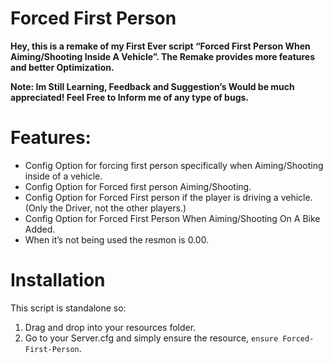 # Forced First Person


**Hey, this is a remake of my First Ever script “Forced First Person When Aiming/Shooting Inside A Vehicle”.
The Remake provides more features and better Optimization.**


**Note: Im Still Learning, Feedback and Suggestion’s Would be much appreciated!
Feel Free to Inform me of any type of bugs.**


# Features:
* Config Option for forcing first person specifically when Aiming/Shooting inside of a vehicle.
* Config Option for Forced first person Aiming/Shooting.
* Config Option for Forced First person if the player is driving a vehicle. (Only the Driver, not the other players.)
* Config Option for Forced First Person When Aiming/Shooting On A Bike Added.
* When it’s not being used the resmon is 0.00.




# Installation
This script is standalone so:
1. Drag and drop into your resources folder.
2. Go to your Server.cfg and simply ensure the resource, `ensure Forced-First-Person`.
